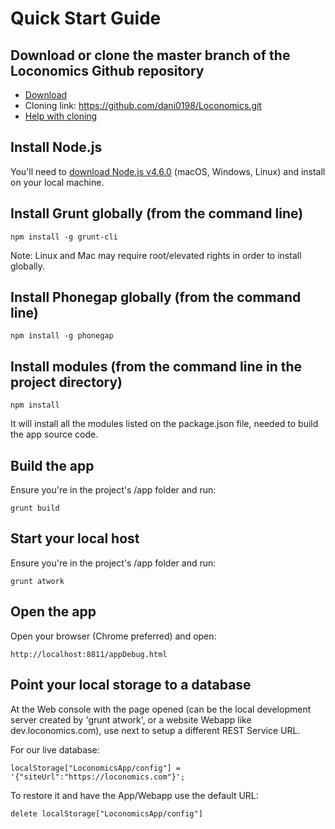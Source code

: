 # Quick Start Guide

## Download or clone the master branch of the Loconomics Github repository
- [Download](https://github.com/dani0198/Loconomics/archive/master.zip)
- Cloning link: https://github.com/dani0198/Loconomics.git
- [Help with cloning](https://help.github.com/articles/cloning-a-repository/)

## Install Node.js

You'll need to [download Node.js v4.6.0](https://nodejs.org/en/download/) (macOS, Windows, Linux) and install on your local machine.

## Install Grunt globally (from the command line)
```
npm install -g grunt-cli
```
Note: Linux and Mac may require root/elevated rights in order to install globally.

## Install Phonegap globally (from the command line)
```
npm install -g phonegap
```

## Install modules (from the command line in the project directory)
```
npm install
```
It will install all the modules listed on the package.json file, needed to build the app source code.

## Build the app

Ensure you're in the project's /app folder and run:
```
grunt build
```

## Start your local host

Ensure you're in the project's /app folder and run:
```
grunt atwork
```

## Open the app

Open your browser (Chrome preferred) and open:
```
http://localhost:8811/appDebug.html
```

## Point your local storage to a database

At the Web console with the page opened (can be the local development server created by 'grunt atwork', or a website Webapp like dev.loconomics.com), use next to setup a different REST Service URL.

For our live database:
```
localStorage["LoconomicsApp/config"] = '{"siteUrl":"https://loconomics.com"}';
```
To restore it and have the App/Webapp use the default URL:
```
delete localStorage["LoconomicsApp/config"]
```
